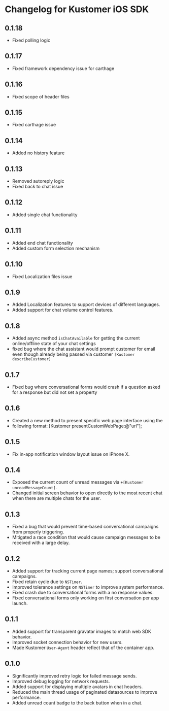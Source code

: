 # Changelog for Kustomer iOS SDK

## 0.1.18

* Fixed polling logic

## 0.1.17

* Fixed framework dependency issue for carthage

## 0.1.16

* Fixed scope of header files

## 0.1.15

* Fixed carthage issue

## 0.1.14

* Added no history feature

## 0.1.13

* Removed autoreply logic
* Fixed back to chat issue

## 0.1.12

* Added single chat functionality

## 0.1.11

* Added end chat functionality
* Added custom form selection mechanism

## 0.1.10

* Fixed Localization files issue

## 0.1.9

* Added Localization features to support devices of different languages.
* Added support for chat volume control features. 


## 0.1.8

* Added async method `isChatAvailable` for getting the current online/offline state of your chat settings
* fixed bug where the chat assistant would prompt customer for email even though already being passed via customer `[Kustomer describeCustomer]`

## 0.1.7
* Fixed bug where conversational forms would crash if a question asked for a response but did not set a property

## 0.1.6

* Created a new method to present specific web page interface using the
* following format: [Kustomer presentCustomWebPage:@"url"];

## 0.1.5

* Fix in-app notification window layout issue on iPhone X.

## 0.1.4

* Exposed the current count of unread messages via `+[Kustomer unreadMessageCount]`.
* Changed initial screen behavior to open directly to the most recent chat when there are multiple chats for the user.

## 0.1.3

* Fixed a bug that would prevent time-based conversational campaigns from properly triggering.
* Mitigated a race condition that would cause campaign messages to be received with a large delay.

## 0.1.2

* Added support for tracking current page names; support conversational campaigns.
* Fixed retain cycle due to `NSTimer`.
* Improved tolerance settings on `NSTimer` to improve system performance.
* Fixed crash due to conversational forms with a no response values.
* Fixed conversational forms only working on first conversation per app launch.

## 0.1.1

* Added support for transparent gravatar images to match web SDK behavior.
* Improved socket connection behavior for new users.
* Made Kustomer `User-Agent` header reflect that of the container app.

## 0.1.0

* Significantly improved retry logic for failed message sends.
* Improved debug logging for network requests.
* Added support for displaying multiple avatars in chat headers.
* Reduced the main thread usage of paginated datasources to improve performance.
* Added unread count badge to the back button when in a chat.
